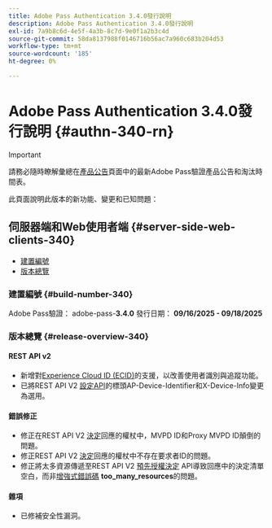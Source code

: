 ```yaml
---
title: Adobe Pass Authentication 3.4.0發行說明
description: Adobe Pass Authentication 3.4.0發行說明
exl-id: 7a9b8c6d-4e5f-4a3b-8c7d-9e0f1a2b3c4d
source-git-commit: 58da8137988f0146716b56ac7a960c683b204d53
workflow-type: tm+mt
source-wordcount: '185'
ht-degree: 0%

---
```


# Adobe Pass Authentication 3.4.0發行說明 {#authn-340-rn}

>[!IMPORTANT]
>
> 請務必隨時瞭解彙總在[產品公告](/help/authentication/product-announcements.md)頁面中的最新Adobe Pass驗證產品公告和淘汰時間表。

此頁面說明此版本的新功能、變更和已知問題：

## 伺服器端和Web使用者端 {#server-side-web-clients-340}

* [建置編號](#build-number-340)
* [版本總覽](#release-overview-340)

### 建置編號 {#build-number-340}

Adobe Pass驗證： adobe-pass-**3.4.0**
發行日期： **09/16/2025 - 09/18/2025**

### 版本總覽 {#release-overview-340}

#### REST API v2

* 新增對[Experience Cloud ID (ECID)](/help/authentication/integration-guide-programmers/rest-apis/rest-api-v2/appendix/headers/rest-api-v2-appendix-headers-ap-visitor-identifier.md)的支援，以改善使用者識別與追蹤功能。
* 已將REST API V2 [設定API](/help/authentication/integration-guide-programmers/rest-apis/rest-api-v2/apis/configuration-apis/rest-api-v2-configuration-apis-retrieve-configuration-for-specific-service-provider.md)的標頭AP-Device-Identifier和X-Device-Info變更為選用。

#### 錯誤修正

* 修正在REST API V2 [決定](/help/authentication/integration-guide-programmers/rest-apis/rest-api-v2/apis/decisions-apis/rest-api-v2-decisions-apis-retrieve-authorization-decisions-using-specific-mvpd.md)回應的權杖中，MVPD ID和Proxy MVPD ID顛倒的問題。
* 修正REST API V2 [決定](/help/authentication/integration-guide-programmers/rest-apis/rest-api-v2/apis/decisions-apis/rest-api-v2-decisions-apis-retrieve-authorization-decisions-using-specific-mvpd.md)回應的權杖中不存在要求者ID的問題。
* 修正將太多資源傳遞至REST API V2 [預先授權決定](/help/authentication/integration-guide-programmers/rest-apis/rest-api-v2/apis/decisions-apis/rest-api-v2-decisions-apis-retrieve-preauthorization-decisions-using-specific-mvpd.md) API導致回應中的決定清單空白，而非[增強式錯誤碼](/help/authentication/integration-guide-programmers/features-standard/error-reporting/enhanced-error-codes.md) **too_many_resources**&#x200B;的問題。

#### 雜項

* 已修補安全性漏洞。